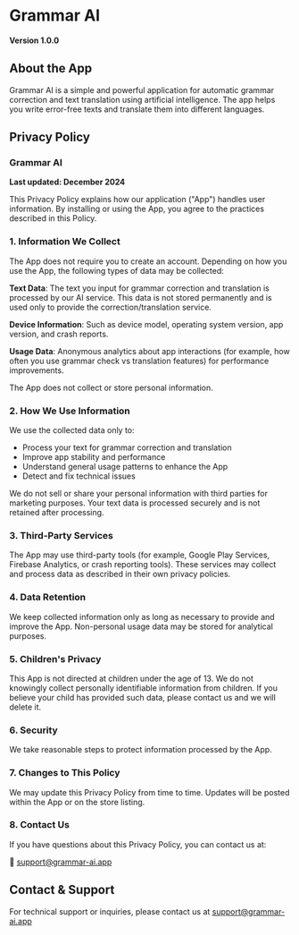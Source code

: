# Grammar AI

**Version 1.0.0**

## About the App

Grammar AI is a simple and powerful application for automatic grammar correction and text translation using artificial intelligence. The app helps you write error-free texts and translate them into different languages.

## Privacy Policy

### Grammar AI

**Last updated: December 2024**

This Privacy Policy explains how our application ("App") handles user information. By installing or using the App, you agree to the practices described in this Policy.

### 1. Information We Collect

The App does not require you to create an account. Depending on how you use the App, the following types of data may be collected:

**Text Data**: The text you input for grammar correction and translation is processed by our AI service. This data is not stored permanently and is used only to provide the correction/translation service.

**Device Information**: Such as device model, operating system version, app version, and crash reports.

**Usage Data**: Anonymous analytics about app interactions (for example, how often you use grammar check vs translation features) for performance improvements.

The App does not collect or store personal information.

### 2. How We Use Information

We use the collected data only to:

- Process your text for grammar correction and translation
- Improve app stability and performance
- Understand general usage patterns to enhance the App
- Detect and fix technical issues

We do not sell or share your personal information with third parties for marketing purposes. Your text data is processed securely and is not retained after processing.

### 3. Third-Party Services

The App may use third-party tools (for example, Google Play Services, Firebase Analytics, or crash reporting tools). These services may collect and process data as described in their own privacy policies.

### 4. Data Retention

We keep collected information only as long as necessary to provide and improve the App. Non-personal usage data may be stored for analytical purposes.

### 5. Children's Privacy

This App is not directed at children under the age of 13. We do not knowingly collect personally identifiable information from children. If you believe your child has provided such data, please contact us and we will delete it.

### 6. Security

We take reasonable steps to protect information processed by the App.

### 7. Changes to This Policy

We may update this Privacy Policy from time to time. Updates will be posted within the App or on the store listing.

### 8. Contact Us

If you have questions about this Privacy Policy, you can contact us at:

📧 support@grammar-ai.app

## Contact & Support

For technical support or inquiries, please contact us at support@grammar-ai.app
